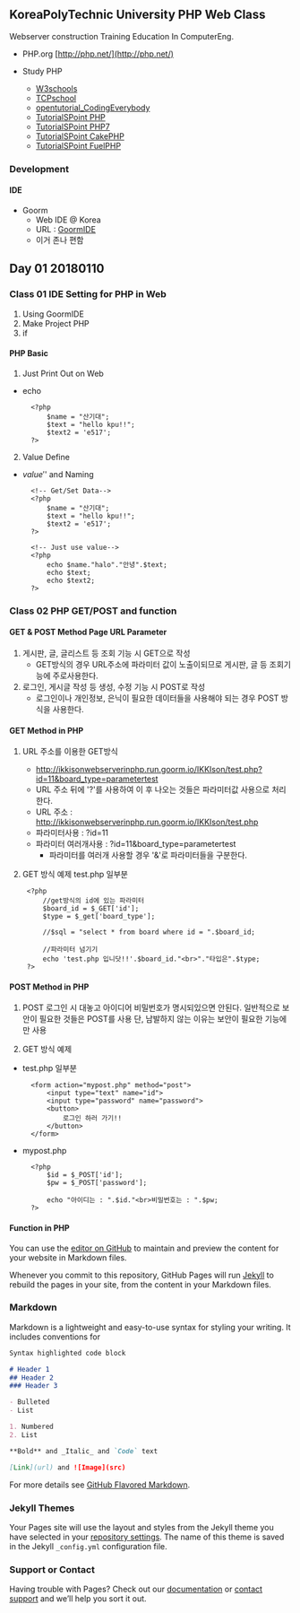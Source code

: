 ## KoreaPolyTechnic University PHP Web Class

Webserver construction Training Education In ComputerEng.

- PHP.org
[http://php.net/](http://php.net/)

- Study PHP
    - [W3schools](https://www.w3schools.com/php/default.asp)
    - [TCPschool](http://tcpschool.com/php/php_intro_intro)
    - [opentutorial_CodingEverybody](https://www.opentutorials.org/course/3018)
    - [TutorialSPoint PHP](https://www.tutorialspoint.com/php/index.htm)
    - [TutorialSPoint PHP7](https://www.tutorialspoint.com/php7/index.htm)
    - [TutorialSPoint CakePHP](https://www.tutorialspoint.com/cakephp/index.htm)
    - [TutorialSPoint FuelPHP](https://www.tutorialspoint.com/fuelphp/index.htm)

</hr>

### Development
#### IDE
- Goorm
    - Web IDE @ Korea
    - URL : [GoormIDE](https://ide.goorm.io/)
    - 이거 존나 편함

</hr>

## Day 01 20180110
### Class 01 IDE Setting for PHP in Web
1. Using GoormIDE
2. Make Project PHP
3. if 

#### PHP Basic
1. Just Print Out on Web
- echo

		<?php
			$name = "산기대";
			$text = "hello kpu!!";
			$text2 = 'e517';
		?>

2. Value Define
- $value
'$' and Naming 

		<!-- Get/Set Data-->
		<?php
			$name = "산기대";
			$text = "hello kpu!!";
			$text2 = 'e517';
		?>
		
		<!-- Just use value-->
		<?php
			echo $name."halo"."안녕".$text;
			echo $text;
			echo $text2;
		?>

</hr>
    
### Class 02 PHP GET/POST and function

#### GET & POST Method Page URL Parameter
1. 게시판, 글, 글리스트 등 조회 기능 시 GET으로 작성
    - GET방식의 경우 URL주소에 파라미터 값이 노출이되므로 게시판, 글 등 조회기능에 주로사용한다.
2. 로그인, 게시글 작성 등 생성, 수정 기능 시 POST로 작성
    - 로그인이나 개인정보, 은닉이 필요한 데이터들을 사용해야 되는 경우 POST 방식을 사용한다.

#### GET Method in PHP
1. URL 주소를 이용한 GET방식
    - http://ikkisonwebserverinphp.run.goorm.io/IKKIson/test.php?id=11&board_type=parametertest
    - URL 주소 뒤에 '?'를 사용하여 이 후 나오는 것들은 파라미터값 사용으로 처리한다.
    - URL 주소 : http://ikkisonwebserverinphp.run.goorm.io/IKKIson/test.php
    - 파라미터사용 : ?id=11
    - 파라미터 여러개사용 : ?id=11&board_type=parametertest
        - 파라미터를 여러개 사용할 경우 '&'로 파라미터들을 구분한다.
	
2. GET 방식 예제
test.php 일부분

		<?php
			//get방식의 id에 있는 파라미터
			$board_id = $_GET['id'];	
			$type = $_get['board_type'];
		
			//$sql = "select * from board where id = ".$board_id;
		
			//파라미터 넘기기
			echo 'test.php 입니닷!!'.$board_id."<br>"."타입은".$type;
		?>	

#### POST Method in PHP
1. POST
로그인 시 대놓고 아이디어 비밀번호가 명시되있으면 안된다.
일반적으로 보안이 필요한 것들은 POST를 사용
단, 남발하지 않는 이유는 보안이 필요한 기능에만 사용
    
2. GET 방식 예제
- test.php 일부분

		<form action="mypost.php" method="post">
			<input type="text" name="id">
			<input type="password" name="password">
			<button>
				로그인 하러 가기!!
			</button>
		</form>
		
- mypost.php
		
		<?php
			$id = $_POST['id'];
			$pw = $_POST['password'];
		
			echo "아이디는 : ".$id."<br>비밀번호는 : ".$pw;
		?>

#### Function in PHP
    
    
    

You can use the [editor on GitHub](https://github.com/IKKIson/WebServerInPHP/edit/master/index.md) to maintain and preview the content for your website in Markdown files.

Whenever you commit to this repository, GitHub Pages will run [Jekyll](https://jekyllrb.com/) to rebuild the pages in your site, from the content in your Markdown files.

### Markdown

Markdown is a lightweight and easy-to-use syntax for styling your writing. It includes conventions for

```markdown
Syntax highlighted code block

# Header 1
## Header 2
### Header 3

- Bulleted
- List

1. Numbered
2. List

**Bold** and _Italic_ and `Code` text

[Link](url) and ![Image](src)
```

For more details see [GitHub Flavored Markdown](https://guides.github.com/features/mastering-markdown/).

### Jekyll Themes

Your Pages site will use the layout and styles from the Jekyll theme you have selected in your [repository settings](https://github.com/IKKIson/WebServerInPHP/settings). The name of this theme is saved in the Jekyll `_config.yml` configuration file.

### Support or Contact

Having trouble with Pages? Check out our [documentation](https://help.github.com/categories/github-pages-basics/) or [contact support](https://github.com/contact) and we’ll help you sort it out.
